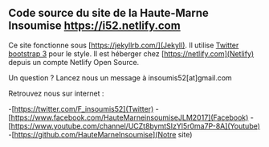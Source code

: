## Code source du site de la Haute-Marne Insoumise <a href="https://i52.netlify.com/">https://i52.netlify.com</a>

Ce site fonctionne sous [https://jekyllrb.com/](Jekyll).
Il utilise [Twitter bootstrap 3](http://getbootstrap.com/) pour le style.
Il est héberger chez [https://netlify.com](Netlify) depuis un compte Netlify Open Source.

Un question ? Lancez nous un message à insoumis52[at]gmail.com

Retrouvez nous sur internet :

-[https://twitter.com/F_insoumis52](Twitter)
-[https://www.facebook.com/HauteMarneinsoumiseJLM2017](Facebook)
-[https://www.youtube.com/channel/UCZt8bymtSIzYl5r0ma7P-8A](Youtube)
-[https://github.com/HauteMarneInsoumise](Notre site)
